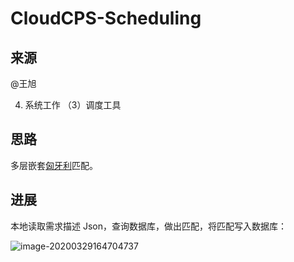 # CloudCPS-Scheduling

## 来源

@王旭

4. 系统工作
（3）调度工具

## 思路

多层嵌套[匈牙利](https://zh.wikipedia.org/zh-hans/匈牙利算法)匹配。

## 进展

本地读取需求描述 Json，查询数据库，做出匹配，将匹配写入数据库：

![image-20200329164704737](https://tva1.sinaimg.cn/large/00831rSTly1gdaw7p0fe0j30nc0kak55.jpg)


